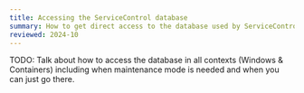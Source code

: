 ```yaml
---
title: Accessing the ServiceControl database
summary: How to get direct access to the database used by ServiceControl Error and Audit instances
reviewed: 2024-10
---
```


TODO: Talk about how to access the database in all contexts (Windows & Containers) including when maintenance mode is needed and when you can just go there.
